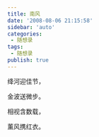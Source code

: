 ```yaml
---
title: 南风       
date: '2008-08-06 21:15:58'
sidebar: 'auto'
categories:
 - 随想录
tags:
 - 随想录
publish: true
---
```


绛河迎佳节，

金波送微步。

相视含数载，

薰风携红衣。
